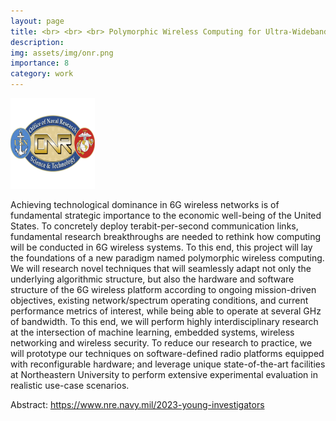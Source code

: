 ```yaml
---
layout: page
title: <br> <br> <br> Polymorphic Wireless Computing for Ultra-Wideband 6G Spectrum Dominance
description:
img: assets/img/onr.png
importance: 8
category: work
---
```


<style>
.nsf {
  width: 135px;
  height: 145px;
}
</style>
<img src="/assets/img/onr.png" class="nsf" alt="ONR Logo">


Achieving technological dominance in 6G wireless networks is of fundamental strategic importance to the economic well-being of the United States. To concretely deploy terabit-per-second communication links, fundamental research breakthroughs are needed to rethink how computing will be conducted in 6G wireless systems. To this end, this project will lay the foundations of a new paradigm named polymorphic wireless computing. We will research novel techniques that will seamlessly adapt not only the underlying algorithmic structure, but also the hardware and software structure of the 6G wireless platform according to ongoing mission-driven objectives, existing network/spectrum operating conditions, and current performance metrics of interest, while being able to operate at several GHz of bandwidth. To this end, we will perform highly interdisciplinary research  at the intersection of machine learning, embedded systems, wireless networking and wireless security. To reduce our research to practice, we will prototype our  techniques on software-defined radio platforms equipped with reconfigurable hardware; and leverage unique state-of-the-art facilities at Northeastern University to perform extensive experimental evaluation in realistic use-case scenarios. 


Abstract:  <a href="https://www.nre.navy.mil/2023-young-investigators">https://www.nre.navy.mil/2023-young-investigators</a>
